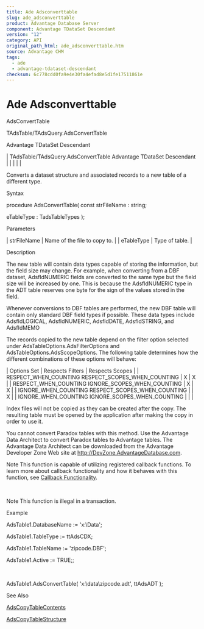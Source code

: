 ```yaml
---
title: Ade Adsconverttable
slug: ade_adsconverttable
product: Advantage Database Server
component: Advantage TDataSet Descendant
version: "12"
category: API
original_path_html: ade_adsconverttable.htm
source: Advantage CHM
tags:
  - ade
  - advantage-tdataset-descendant
checksum: 6c778cdd0fa9e4e30fa4efad8e5d1fe17511861e
---
```


# Ade Adsconverttable

AdsConvertTable

TAdsTable/TAdsQuery.AdsConvertTable

Advantage TDataSet Descendant

| TAdsTable/TAdsQuery.AdsConvertTable  Advantage TDataSet Descendant |  |  |  |  |

Converts a dataset structure and associated records to a new table of a different type.

Syntax

procedure AdsConvertTable( const strFileName : string;

eTableType : TadsTableTypes );

Parameters

| strFileName | Name of the file to copy to. |
| eTableType | Type of table. |

Description

The new table will contain data types capable of storing the information, but the field size may change. For example, when converting from a DBF dataset, AdsfldNUMERIC fields are converted to the same type but the field size will be increased by one. This is because the AdsfldNUMERIC type in the ADT table reserves one byte for the sign of the values stored in the field.

Whenever conversions to DBF tables are performed, the new DBF table will contain only standard DBF field types if possible. These data types include AdsfldLOGICAL, AdsfldNUMERIC, AdsfldDATE, AdsfldSTRING, and AdsfldMEMO

The records copied to the new table depend on the filter option selected under AdsTableOptions.AdsFilterOptions and AdsTableOptions.AdsScopeOptions. The following table determines how the different combinations of these options will behave:

| Options Set | Respects Filters | Respects Scopes |
| RESPECT\_WHEN\_COUNTING  RESPECT\_SCOPES\_WHEN\_COUNTING | X | X |
| RESPECT\_WHEN\_COUNTING  IGNORE\_SCOPES\_WHEN\_COUNTING | X | X |
| IGNORE\_WHEN\_COUNTING  RESPECT\_SCOPES\_WHEN\_COUNTING |  | X |
| IGNORE\_WHEN\_COUNTING  IGNORE\_SCOPES\_WHEN\_COUNTING |  |  |

Index files will not be copied as they can be created after the copy. The resulting table must be opened by the application after making the copy in order to use it.

You cannot convert Paradox tables with this method. Use the Advantage Data Architect to convert Paradox tables to Advantage tables. The Advantage Data Architect can be downloaded from the Advantage Developer Zone Web site at http://DevZone.AdvantageDatabase.com.

Note This function is capable of utilizing registered callback functions. To learn more about callback functionality and how it behaves with this function, see [Callback Functionality](master_callback_functionality.md).

 

Note This function is illegal in a transaction.

Example

AdsTable1.DatabaseName := 'x:\Data';

AdsTable1.TableType := ttAdsCDX;

AdsTable1.TableName := 'zipcode.DBF';

AdsTable1.Active := TRUE;;

 

AdsTable1.AdsConvertTable( 'x:\data\zipcode.adt', ttAdsADT );

See Also

[AdsCopyTableContents](ade_adscopytablecontents.md)

[AdsCopyTableStructure](ade_adscopytablestructure.md)
